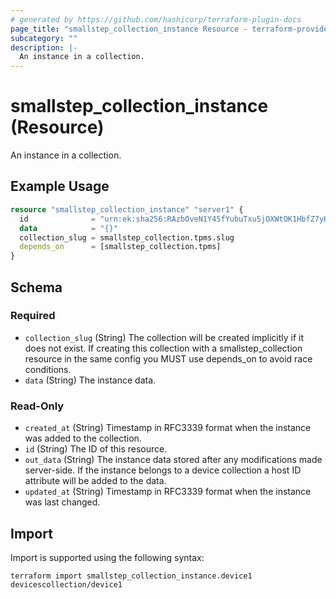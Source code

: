 ```yaml
---
# generated by https://github.com/hashicorp/terraform-plugin-docs
page_title: "smallstep_collection_instance Resource - terraform-provider-smallstep"
subcategory: ""
description: |-
  An instance in a collection.
---
```


# smallstep_collection_instance (Resource)

An instance in a collection.

## Example Usage

```terraform
resource "smallstep_collection_instance" "server1" {
  id              = "urn:ek:sha256:RAzbOveN1Y45fYubuTxu5jOXWtOK1HbfZ7yHjBuWlyE="
  data            = "{}"
  collection_slug = smallstep_collection.tpms.slug
  depends_on      = [smallstep_collection.tpms]
}
```

<!-- schema generated by tfplugindocs -->
## Schema

### Required

- `collection_slug` (String) The collection will be created implicitly if it does not exist.
If creating this collection with a smallstep_collection resource in the same config you MUST use depends_on to avoid race conditions.
- `data` (String) The instance data.

### Read-Only

- `created_at` (String) Timestamp in RFC3339 format when the instance was added to the collection.
- `id` (String) The ID of this resource.
- `out_data` (String) The instance data stored after any modifications made server-side. If the instance belongs to a device collection a host ID attribute will be added to the data.
- `updated_at` (String) Timestamp in RFC3339 format when the instance was last changed.

## Import

Import is supported using the following syntax:

```shell
terraform import smallstep_collection_instance.device1 devicescollection/device1
```
